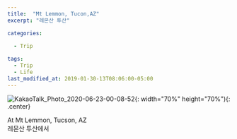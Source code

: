 ```yaml
---
title:  "Mt Lemmon, Tucon,AZ"
excerpt: "레몬산 투산"

categories:
  
  - Trip

tags:
  - Trip
  - Life
last_modified_at: 2019-01-30-13T08:06:00-05:00
---
```


![KakaoTalk_Photo_2020-06-23-00-08-52](https://user-images.githubusercontent.com/43649503/85304188-6cdb2380-b4e6-11ea-90a9-88b5dd103e0f.jpeg){: width="70%" height="70%"){: .center}



<div style="text-align: left">At Mt Lemmon, Tucson, AZ</div>

<div style="text-align: left">레몬산 투산에서</div>
